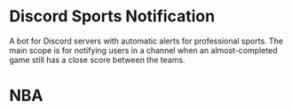 # Discord Sports Notification

A bot for Discord servers with automatic alerts for professional sports. The main scope is for notifying users in a channel when an almost-completed game still has a close score between the teams.

# NBA
